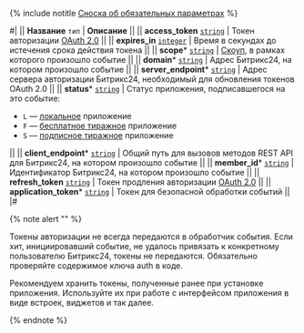 
{% include notitle [Сноска об обязательных параметрах](required.md) %}

#|
|| **Название**
`тип` | **Описание** ||
|| **access_token**
[`string`](/api-reference/data-types.html) |  Токен авторизации [OAuth 2.0](/api-reference/oauth/index.html) ||
|| **expires_in**
[`integer`](/api-reference/data-types.html) | Время в секундах до истечения срока действия токена ||
|| **scope***
[`string`](/api-reference/data-types.html) | [Скоуп](/api-reference/scopes/permissions.html), в рамках которого произошло событие ||
|| **domain***
[`string`](/api-reference/data-types.html) | Адрес Битрикс24, на котором произошло событие ||
|| **server_endpoint***
[`string`](/api-reference/data-types.html) | Адрес сервера авторизации Битрикс24, необходимый для обновления токенов OAuth 2.0 ||
|| **status***
[`string`](/api-reference/data-types.html) | Статус приложения, подписавшегося на это событие:

- `L` — [локальное](/local-integrations/local-apps.html) приложение
- `F` — [бесплатное тиражное](/market/index.html) приложение
- `S` — [подписное тиражное](/market/monetization/index.html) приложение

||
|| **client_endpoint***
[`string`](/api-reference/data-types.html) | Общий путь для вызовов методов REST API для Битрикс24, на котором произошло событие ||
|| **member_id***
[`string`](/api-reference/data-types.html) | Идентификатор Битрикс24, на котором произошло событие ||
|| **refresh_token**
[`string`](/api-reference/data-types.html) | Токен продления авторизации [OAuth 2.0](/api-reference/oauth/index.html) ||
|| **application_token***
[`string`](/api-reference/data-types.html) | Токен для безопасной обработки событий ||
|#

{% note alert "" %}

Токены авторизации не всегда передаются в обработчик события. Если хит, инициировавший событие, не удалось привязать к конкретному пользователю Битрикс24, токены не передаются. Обязательно проверяйте содержимое ключа auth в коде.

Рекомендуем хранить токены, полученные ранее при установке приложения. Используйте их при работе с интерфейсом приложения в виде встроек, виджетов и так далее.

{% endnote %}
